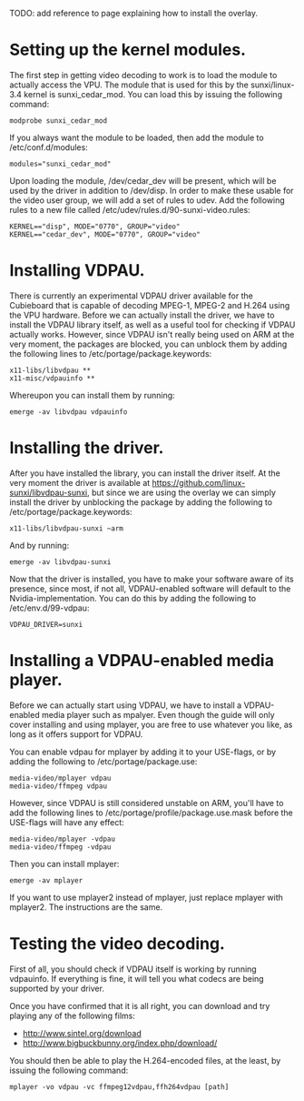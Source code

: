 TODO: add reference to page explaining how to install the overlay.

# Setting up the kernel modules.

The first step in getting video decoding to work is to load the module to
actually access the VPU. The module that is used for this by the sunxi/linux-3.4
kernel is sunxi_cedar_mod. You can load this by issuing the following command:

```
modprobe sunxi_cedar_mod
```

If you always want the module to be loaded, then add the module to
/etc/conf.d/modules:

```
modules="sunxi_cedar_mod"
```

Upon loading the module, /dev/cedar_dev will be present, which will be used by
the driver in addition to /dev/disp. In order to make these usable for the video
user group, we will add a set of rules to udev. Add the following rules to a new
file called /etc/udev/rules.d/90-sunxi-video.rules:

```
KERNEL=="disp", MODE="0770", GROUP="video"
KERNEL=="cedar_dev", MODE="0770", GROUP="video"
```

# Installing VDPAU.

There is currently an experimental VDPAU driver available for the Cubieboard
that is capable of decoding MPEG-1, MPEG-2 and H.264 using the VPU hardware.
Before we can actually install the driver, we have to install the VDPAU library
itself, as well as a useful tool for checking if VDPAU actually works. However,
since VDPAU isn't really being used on ARM at the very moment, the packages are
blocked, you can unblock them by adding the following lines to
/etc/portage/package.keywords:

```
x11-libs/libvdpau **
x11-misc/vdpauinfo **
```

Whereupon you can install them by running:

```
emerge -av libvdpau vdpauinfo
```

# Installing the driver.

After you have installed the library, you can install the driver itself. At the
very moment the driver is available at
https://github.com/linux-sunxi/libvdpau-sunxi, but since we are using the
overlay we can simply install the driver by unblocking the package by adding the
following to /etc/portage/package.keywords:

```
x11-libs/libvdpau-sunxi ~arm
```

And by running:

```
emerge -av libvdpau-sunxi
```

Now that the driver is installed, you have to make your software aware of its
presence, since most, if not all, VDPAU-enabled software will default to the
Nvidia-implementation. You can do this by adding the following to
/etc/env.d/99-vdpau:

```
VDPAU_DRIVER=sunxi
```

# Installing a VDPAU-enabled media player.

Before we can actually start using VDPAU, we have to install a VDPAU-enabled
media player such as mpalyer. Even though the guide will only cover installing
and using mplayer, you are free to use whatever you like, as long as it offers
support for VDPAU.

You can enable vdpau for mplayer by adding it to your USE-flags, or by adding
the following to /etc/portage/package.use:

```
media-video/mplayer vdpau
media-video/ffmpeg vdpau
```

However, since VDPAU is still considered unstable on ARM, you'll have to add the
following lines to /etc/portage/profile/package.use.mask before the USE-flags
will have any effect:

```
media-video/mplayer -vdpau
media-video/ffmpeg -vdpau
```

Then you can install mplayer:

```
emerge -av mplayer
```

If you want to use mplayer2 instead of mplayer, just replace mplayer with
mplayer2. The instructions are the same.

# Testing the video decoding.

First of all, you should check if VDPAU itself is working by running vdpauinfo.
If everything is fine, it will tell you what codecs are being supported by your
driver.

Once you have confirmed that it is all right, you can download and try playing
any of the following films:

 - http://www.sintel.org/download
 - http://www.bigbuckbunny.org/index.php/download/

You should then be able to play the H.264-encoded files, at the least, by
issuing the following command:

```
mplayer -vo vdpau -vc ffmpeg12vdpau,ffh264vdpau [path]
```

